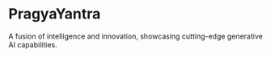 # PragyaYantra
A fusion of intelligence and innovation, showcasing cutting-edge generative AI capabilities.

